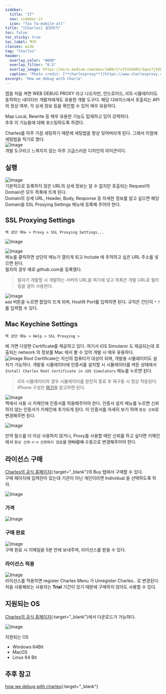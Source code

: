 ```yaml
---
sidebar:
  title: "IT"
  nav: sidebar-it
  icon: "fas fa-mobile-alt"
title: "[Charles] 설정하기"
toc: false
toc_sticky: true
toc_label: 목차
classes: wide
tag: "Charles"
header:
  overlay_color: "#000"
  overlay_filter: "0.5"
  overlay_image: https://miro.medium.com/max/1400/1*v3T43SKR1rSqnx7j5XLfcA.png
  caption: "Photo credit: [**charlesproxy**](https://www.charlesproxy.com/)"
excerpt: "How we debug with Charle"
---
```

앱을 처음 켜면 WEB DEBUG PROXY 라고 나오지만, 안드로이드, iOS 시뮬레이터도 동작하는 네이티브 개발자에게도 유용한 개발 도구다. 해당 디바이스에서 호출되는 API의 정상 여부, 각 상세 정보 등을 확인할 수 있어 매우 유용하다.

Map Local, Rewrite 등 매우 유용한 기능도 탑재하고 있어 강력하다.  
추후 이 기능들에 대해 포스팅하도록 하겠다.

Charles를 아주 가끔 세팅하기 때문에 세팅법을 항상 잊어버리게 된다. 그래서 이참에 세팅법을 적기로 했다.  
![Image](https://drive.google.com/uc?export=view&id=1UZ3lhBiWu3eeTDLpkIodF4Aj3KWhyWb2)  
개발 도구라고 느껴지지 않는 아주 고급스러운 디자인의 아이콘이다. 

## 실행
![Image](https://drive.google.com/uc?export=view&id=13q7tLNemRV_yKCcpnx_HEL75Lji9K8T5)  
기본적으로 등록하지 않은 URL의 상세 정보는 알 수 없지만 호출되는 Request의 Domain은 모두 목록에 뜨게 된다.  
Domain의 상세 URL, Header, Body, Response 등 자세한 정보를 알고 싶으면 해당 Domain을 SSL Proxying Settings 메뉴에 등록해 주어야 한다.

## SSL Proxying Settings
```
맥 상단 메뉴 > Proxy > SSL Proxying Settings...
```
![Image](https://drive.google.com/uc?export=view&id=15NWw6DrvFH1pPql2K9DZ66-lRgSkdUic)  

![Image](https://drive.google.com/uc?export=view&id=1Zmjxk3VRE4dQN9jKKfm8IUOFcC74aYRj)  
메뉴를 클릭하면 상단의 메뉴가 열리게 되고 Include 에 추적하고 싶은 URL 주소를 넣으면 된다.  
필자의 경우 예로 github.com을 등록했다.
>필자가 개발할 시 개발하는 서버의 URL을 여기에 넣고 목록은 개발 URL로 필터링을 걸어 사용한다.

![Image](https://drive.google.com/uc?export=view&id=1Y0yXcHxxD7tPhBU-kMuFnwO6AyS8D3zF)  
`Add` 버튼을 누르면 팝업이 뜨게 되며, Host와 Port를 입력하면 된다. 규칙은 간단히 `*` `?` 를 입력할 수 있다.



## Mac Keychine Settings
```
맥 상단 메뉴 > Help > SSL Proxying > 
```
에 가면 다양한 Certificate를 제공하고 있다. 여기서 iOS Simutaror 도 제공되는데 호출되는 network 의 정보를 Mac 에서 볼 수 있어 개발 시 매우 유용하다.  
![Image](https://drive.google.com/uc?export=view&id=1Tfnf2tF7wt3mmkjMGcR60juflDnOGWKz)
Root Certificate는 자신의 컴퓨터가 대상이 되며, 개발용 시뮬레이터도 설치가 가능하다. 개발용 시뮬레이터에 인증서를 설치할 시 시뮬레이터를 켜둔 상태에서 `Install Charles Root Certificate in iOS Simulators` 메뉴를 누르면 된다.
> iOS 시뮬레이터의 경우 시뮬레이터를 완전히 종료 후 재구동 시 정상 작동된다.<br/>
iPhone 구성은 [<i class="fas fa-link"></i> 여기](/it/charles/charles-setting-iphone/)를 참고하면 된다.

![Image](https://drive.google.com/uc?export=view&id=1OkEotKDlpjkULxRcgAHoUf5zoPyc-oqv)   
맥에서 사용 시 키체인에 인증서를 허용해주어야 한다. 인증서 설치 메뉴를 누르면 신뢰하지 않는 인증서가 키체인에 추가되게 된다. 이 인증서를 자세히 보기 하여 `항상 신뢰`로 변경해주면 된다.

![Image](https://drive.google.com/uc?export=view&id=13QhN6Dtey65aw143hHl0_1Q0pqc90a0f)  

만약 찰스를 더 이상 사용하지 않거나, Proxy를 사용할 때만 신뢰를 하고 싶다면 키체인에서 `항상 신뢰` <-> `신뢰하지 않음`을 ~~안타깝게~~ 수동으로 변경해주어야 한다.


## 라이선스 구매
[<i class="fas fa-link"></i> Charles의 공식 홈페이지](https://www.charlesproxy.com/buy/){:target="_blank"}의 Buy 탭에서 구매할 수 있다.  
구매 페이지에 입력란이 있는데 기관이 아닌 개인이라면 Individual 을 선택하도록 하자.

![Image](https://drive.google.com/uc?export=view&id=1mZpM31Z5zQDXTJwlcH0xVxqNJJllAYZ4)    
### 가격
![Image](https://drive.google.com/uc?export=view&id=1bFFDtvQK_-A5pSuPxbsus2AptqayG7DI)  

### 구매 완료
![Image](https://drive.google.com/uc?export=view&id=1NRHLnbmj0ITL2I3AuxF1bw1_-ieHVwcK)  
구매 완료 시 이메일을 5분 안에 보내주며, 라이선스를 받을 수 있다.

### 라이선스 적용
![Image](https://drive.google.com/uc?export=view&id=1umLpBxldjHH3DZg_MmqvcSvctDUnEKX5)  
라이선스를 적용하면 register Charles Menu 가 Unregister Charles.. 로 변경된다.  
처음 사용해보는 사용자는 **Trial** 기간이 있기 때문에 구매하지 않아도 사용할 수 있다.


## 지원되는 OS
[<i class="fas fa-link"></i> Charles의 공식 홈페이지](https://www.charlesproxy.com/download/){:target="_blank"}에서 다운로드가 가능하다.


![Image](https://drive.google.com/uc?export=view&id=15DRm3s7GFv-UzIIvbU5zKIqElVEJw2zc)

지원되는 OS
- Windows 64Bit  
- MacOS
- Linux 64 Bit


## 추후 참고
[<i class="fas fa-link"></i> how we debug with charles](https://www.nodesagency.com/how-we-debug-with-charles/){:target="_blank"}

